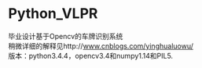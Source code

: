 ﻿# Python_VLPR
毕业设计基于Opencv的车牌识别系统
<br>稍微详细的解释见http://www.cnblogs.com/yinghualuowu/
<br>版本：python3.4.4，opencv3.4和numpy1.14和PIL5.
